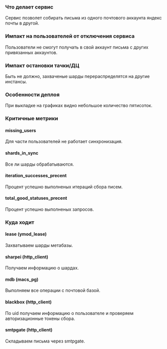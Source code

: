 ### Что делает сервис
Сервис позволет собирать письма из одного почтового аккаунта яндекс почты в другой. 

### Импакт на пользователей от отключения сервиса
Пользователи не смогут получать в свой аккаунт письма с других привязанных аккаунтов. 

### Импакт остановки тачки/ДЦ
Быть не должно, захваченые шарды перераспределятся на другие инстансы.

### Особенности деплоя
При выкладке на графиках видно небольшое количество пятисоток.

### Критичные метрики
#### missing_users
Для части пользователей не работает синхронизация.
#### shards_in_sync
Все ли шарды обрабатываются.
#### iteration_successes_precent
Процент успешно выполненых итераций сбора писем.
#### total_good_statuses_precent
Процент успешно выполненых запросов.

### Куда ходит
#### lease (ymod_lease)
Захватываем шарды метабазы.
#### sharpei (http_client)
Получаем информацию о шардах.
#### mdb (macs_pg)
Выполняем все операции с почтовой базой.
#### blackbox (http_client)
По uid получаем информацию о пользователе и проверяем авторизационные токены сбора.
#### smtpgate (http_client)
Складываем письма через smtpgate.